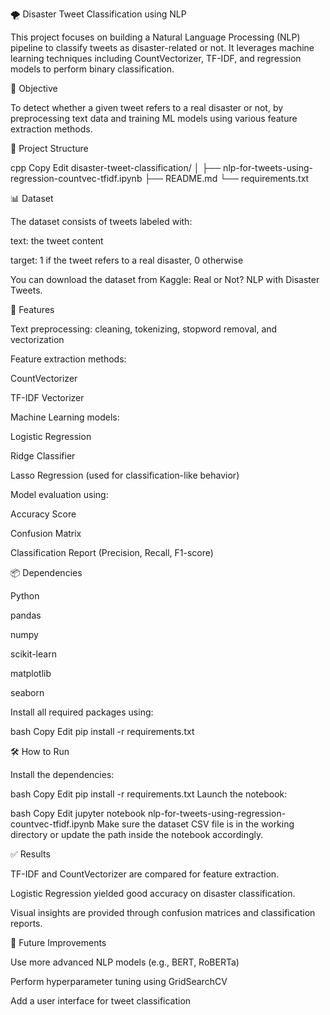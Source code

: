 
🌪️ Disaster Tweet Classification using NLP

This project focuses on building a Natural Language Processing (NLP) pipeline to classify tweets as disaster-related or not. It leverages machine learning techniques including CountVectorizer, TF-IDF, and regression models to perform binary classification.

🧠 Objective

To detect whether a given tweet refers to a real disaster or not, by preprocessing text data and training ML models using various feature extraction methods.

📁 Project Structure

cpp
Copy
Edit
disaster-tweet-classification/
│
├── nlp-for-tweets-using-regression-countvec-tfidf.ipynb
├── README.md
└── requirements.txt

📊 Dataset

The dataset consists of tweets labeled with:

text: the tweet content

target: 1 if the tweet refers to a real disaster, 0 otherwise

You can download the dataset from Kaggle: Real or Not? NLP with Disaster Tweets.

🚀 Features

Text preprocessing: cleaning, tokenizing, stopword removal, and vectorization

Feature extraction methods:

CountVectorizer

TF-IDF Vectorizer

Machine Learning models:

Logistic Regression

Ridge Classifier

Lasso Regression (used for classification-like behavior)

Model evaluation using:

Accuracy Score

Confusion Matrix

Classification Report (Precision, Recall, F1-score)

📦 Dependencies

Python

pandas

numpy

scikit-learn

matplotlib

seaborn

Install all required packages using:

bash
Copy
Edit
pip install -r requirements.txt

🛠️ How to Run


Install the dependencies:

bash
Copy
Edit
pip install -r requirements.txt
Launch the notebook:

bash
Copy
Edit
jupyter notebook nlp-for-tweets-using-regression-countvec-tfidf.ipynb
Make sure the dataset CSV file is in the working directory or update the path inside the notebook accordingly.

✅ Results

TF-IDF and CountVectorizer are compared for feature extraction.

Logistic Regression yielded good accuracy on disaster classification.

Visual insights are provided through confusion matrices and classification reports.

🔮 Future Improvements

Use more advanced NLP models (e.g., BERT, RoBERTa)

Perform hyperparameter tuning using GridSearchCV

Add a user interface for tweet classification
